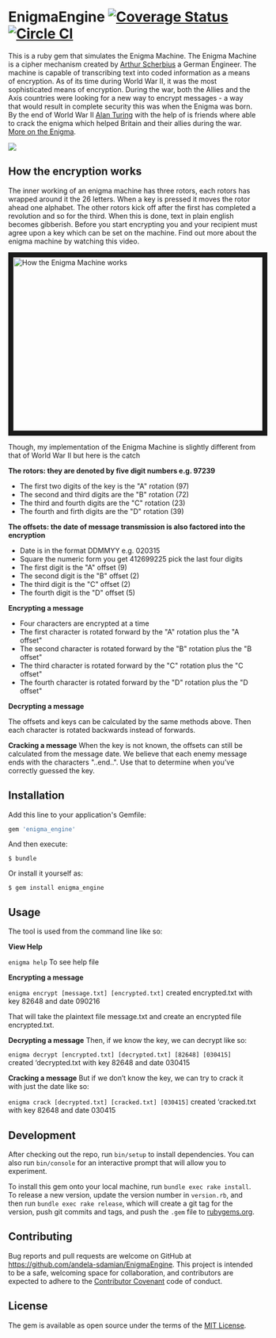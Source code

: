 # EnigmaEngine [![Coverage Status](https://coveralls.io/repos/github/andela-sdamian/enigma_engine/badge.svg?branch=master)](https://coveralls.io/github/andela-sdamian/enigma_engine?branch=master)    [![Circle CI](https://circleci.com/gh/andela-sdamian/enigma_engine.svg?style=svg)](https://circleci.com/gh/andela-sdamian/enigma_engine)

This is a ruby gem that simulates the Enigma Machine.
The Enigma Machine is a cipher mechanism created by [Arthur Scherbius](https://en.wikipedia.org/wiki/Arthur_Scherbius) a German Engineer. The machine is capable of transcribing text into coded information as a means of encryption. As of its time during World War II, it was the most sophisticated means of encryption. During the war, both the Allies and the Axis countries were looking for a new way to encrypt messages - a way that would result in complete security this was when the Enigma was born. By the end of World War II [Alan Turing](https://en.wikipedia.org/wiki/Alan_Turing) with the help of is friends where able to crack the enigma which helped Britain and their allies during the war. [More on the Enigma](https://en.wikipedia.org/wiki/Enigma_machine).

<img src="http://static.bbc.co.uk/history/img/ic/640/images/resources/topics/enigma.jpg" />

## How the encryption works

The inner working of an enigma machine has three rotors, each rotors has wrapped around it the 26 letters. When a key is pressed it moves the rotor ahead one alphabet. The other rotors kick off after the first has completed a revolution and so for the third.  When this is done, text in plain english becomes gibberish. Before you start encrypting you and your recipient must agree upon a key which can be set on the machine. Find out more about the enigma machine by watching this video.

<a href="http://www.youtube.com/watch?feature=player_embedded&v=G2_Q9FoD-oQ
" target="_blank"><img src="http://img.youtube.com/vi/G2_Q9FoD-oQ/0.jpg"
alt="How the Enigma Machine works" width="600" height="350" border="10" /></a>

Though, my implementation of the Enigma Machine is slightly different from that of World War II but here is the catch

<strong>The rotors: they are denoted by five digit numbers e.g. 97239</strong>
<ul>
    <li>The first two digits of the key is the "A" rotation (97)</li>
    <li>The second and third digits are the "B" rotation (72)</li>
    <li>The third and fourth digits are the "C" rotation (23)</li>
    <li>The fourth and firth digits are the "D" rotation (39)</li>
</ul>

<strong>The offsets: the date of message transmission is also factored into the encryption</strong>
<ul>
    <li>Date is in the format DDMMYY e.g. 020315</li>
    <li>Square the numeric form you get 412699225 pick the last four digits</li>
    <li>The first digit is the "A" offset (9)</li>
    <li>The second digit is the "B" offset (2)</li>
    <li>The third digit is the "C" offset (2)</li>
    <li>The fourth digit is the "D" offset (5)</li>
</ul>

<strong>Encrypting a message</strong>

<ul>
    <li>Four characters are encrypted at a time</li>
    <li>The first character is rotated forward by the "A" rotation plus the "A offset"</li>
    <li> The second character is rotated forward by the "B" rotation plus the "B offset"</li>
    <li>The third character is rotated forward by the "C" rotation plus the "C offset"</li>
    <li>The fourth character is rotated forward by the "D" rotation plus the "D offset"</li>
</ul>

<strong>Decrypting a message</strong>

The offsets and keys can be calculated by the same methods above. Then each character is rotated backwards instead of forwards.

<strong>Cracking a message</strong>
When the key is not known, the offsets can still be calculated from the message date. We believe that each enemy message ends with the characters "..end..". Use that to determine when you’ve correctly guessed the key.

## Installation

Add this line to your application's Gemfile:

```ruby
gem 'enigma_engine'
```

And then execute:

    $ bundle

Or install it yourself as:

    $ gem install enigma_engine

## Usage

The tool is used from the command line like so:</p>

<strong>View Help </strong>

`enigma help` To see help file

<strong> Encrypting a message</strong>

`enigma encrypt [message.txt] [encrypted.txt]`
created encrypted.txt with key 82648 and date 090216

That will take the plaintext file message.txt and create an encrypted file encrypted.txt.

<strong> Decrypting a message</strong>
Then, if we know the key, we can decrypt like so:

`enigma decrypt [encrypted.txt] [decrypted.txt] [82648] [030415]`
created ‘decrypted.txt with key 82648 and date 030415

<strong> Cracking a message</strong>
But if we don’t know the key, we can try to crack it with just the date like so: 

`enigma crack [decrypted.txt] [cracked.txt] [030415]`
created ‘cracked.txt with key 82648 and date 030415

## Development

After checking out the repo, run `bin/setup` to install dependencies. You can also run `bin/console` for an interactive prompt that will allow you to experiment.

To install this gem onto your local machine, run `bundle exec rake install`. To release a new version, update the version number in `version.rb`, and then run `bundle exec rake release`, which will create a git tag for the version, push git commits and tags, and push the `.gem` file to [rubygems.org](https://rubygems.org).

## Contributing

Bug reports and pull requests are welcome on GitHub at https://github.com/andela-sdamian/EnigmaEngine. This project is intended to be a safe, welcoming space for collaboration, and contributors are expected to adhere to the [Contributor Covenant](http://contributor-covenant.org) code of conduct.

## License

The gem is available as open source under the terms of the [MIT License](http://opensource.org/licenses/MIT).
